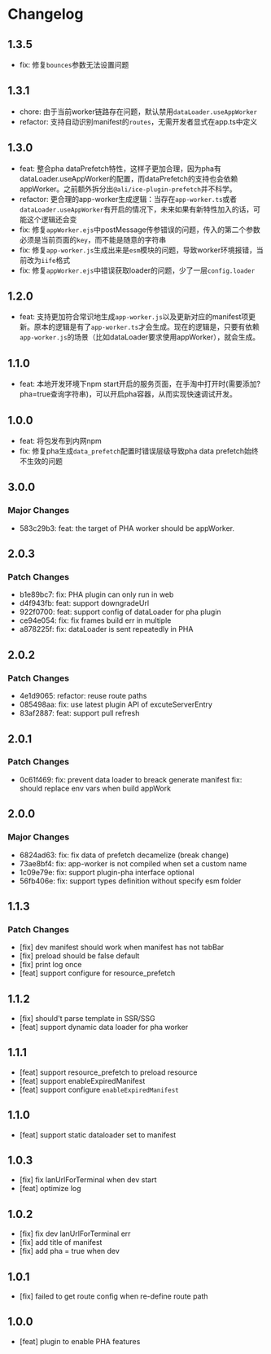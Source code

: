 # Changelog

## 1.3.5
- fix: 修复`bounces`参数无法设置问题

## 1.3.1
- chore: 由于当前worker链路存在问题，默认禁用`dataLoader.useAppWorker`
- refactor: 支持自动识别manifest的`routes`，无需开发者显式在app.ts中定义

## 1.3.0
- feat: 整合pha dataPrefetch特性，这样子更加合理，因为pha有dataLoader.useAppWorker的配置，而dataPrefetch的支持也会依赖appWorker。之前额外拆分出`@ali/ice-plugin-prefetch`并不科学。
- refactor: 更合理的app-worker生成逻辑：当存在`app-worker.ts`或者`dataLoader.useAppWorker`有开启的情况下，未来如果有新特性加入的话，可能这个逻辑还会变
- fix: 修复`appWorker.ejs`中postMessage传参错误的问题，传入的第二个参数必须是当前页面的`key`，而不能是随意的字符串
- fix: 修复`app-worker.js`生成出来是`esm`模块的问题，导致worker环境报错，当前改为`iife`格式
- fix: 修复`appWorker.ejs`中错误获取loader的问题，少了一层`config.loader`

## 1.2.0
- feat: 支持更加符合常识地生成`app-worker.js`以及更新对应的manifest项更新。原本的逻辑是有了`app-worker.ts`才会生成。现在的逻辑是，只要有依赖`app-worker.js`的场景（比如dataLoader要求使用appWorker），就会生成。

## 1.1.0
- feat: 本地开发环境下npm start开启的服务页面，在手淘中打开时(需要添加?pha=true查询字符串)，可以开启pha容器，从而实现快速调试开发。

## 1.0.0

- feat: 将包发布到内网npm
- fix: 修复pha生成`data_prefetch`配置时错误层级导致pha data prefetch始终不生效的问题

## 3.0.0

### Major Changes

- 583c29b3: feat: the target of PHA worker should be appWorker.

## 2.0.3

### Patch Changes

- b1e89bc7: fix: PHA plugin can only run in web
- d4f943fb: feat: support downgradeUrl
- 922f0700: feat: support config of dataLoader for pha plugin
- ce94e054: fix: fix frames build err in multiple
- a878225f: fix: dataLoader is sent repeatedly in PHA

## 2.0.2

### Patch Changes

- 4e1d9065: refactor: reuse route paths
- 085498aa: fix: use latest plugin API of excuteServerEntry
- 83af2887: feat: support pull refresh

## 2.0.1

### Patch Changes

- 0c61f469: fix: prevent data loader to breack generate manifest
  fix: should replace env vars when build appWork

## 2.0.0

### Major Changes

- 6824ad63: fix: fix data of prefetch decamelize (break change)
- 73ae8bf4: fix: app-worker is not compiled when set a custom name
- 1c09e79e: fix: support plugin-pha interface optional
- 56fb406e: fix: support types definition without specify esm folder

## 1.1.3

### Patch Changes

- [fix] dev manifest should work when manifest has not tabBar
- [fix] preload should be false default
- [fix] print log once
- [feat] support configure for resource_prefetch

## 1.1.2

- [fix] should't parse template in SSR/SSG
- [feat] support dynamic data loader for pha worker

## 1.1.1

- [feat] support resource_prefetch to preload resource
- [feat] support enableExpiredManifest
- [feat] support configure `enableExpiredManifest`

## 1.1.0

- [feat] support static dataloader set to manifest

## 1.0.3

- [fix] fix lanUrlForTerminal when dev start
- [feat] optimize log

## 1.0.2

- [fix] fix dev lanUrlForTerminal err
- [fix] add title of manifest
- [fix] add pha = true when dev

## 1.0.1

- [fix] failed to get route config when re-define route path

## 1.0.0

- [feat] plugin to enable PHA features
